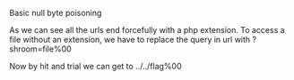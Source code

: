 Basic null byte poisoning 

As we can see all the urls end forcefully with a php extension. To access a file without an extension, we have to replace the query in url with ?shroom=file%00

Now by hit and trial we can get to ../../flag%00
